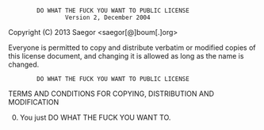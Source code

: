             DO WHAT THE FUCK YOU WANT TO PUBLIC LICENSE
                    Version 2, December 2004

 Copyright (C) 2013 Saegor <saegor[@]boum[.]org>

 Everyone is permitted to copy and distribute verbatim or modified
 copies of this license document, and changing it is allowed as long
 as the name is changed.

            DO WHAT THE FUCK YOU WANT TO PUBLIC LICENSE
   TERMS AND CONDITIONS FOR COPYING, DISTRIBUTION AND MODIFICATION

  0. You just DO WHAT THE FUCK YOU WANT TO.
